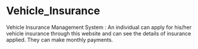 # Vehicle_Insurance
Vehicle Insurance Management System : An individual can apply for his/her vehicle insurance through this website and can see the details of insurance applied. They can make monthly payments.
